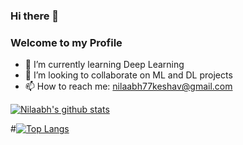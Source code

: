 ### Hi there 👋
### Welcome to my Profile
<!--
**NilaabhKeshav/NilaabhKeshav** is a ✨ _special_ ✨ repository because its `README.md` (this file) appears on your GitHub profile.

Here are some ideas to get you started:

- 🔭 I’m currently working on ...
- 🤔 I’m looking for help with ...
- 💬 Ask me about ...
- 😄 Pronouns: ...
- ⚡ Fun fact: ...
-->
- 🌱 I’m currently learning Deep Learning
- 👯 I’m looking to collaborate on ML and DL projects
- 📫 How to reach me: nilaabh77keshav@gmail.com

[![Nilaabh's github stats](https://github-readme-stats.vercel.app/api?username=NilaabhKeshav)](https://github.com/anuraghazra/github-readme-stats)

#[![Top Langs](https://github-readme-stats.vercel.app/api/top-langs/?username=NilaabhKeshav&layout=compact)](https://github.com/anuraghazra/github-readme-stats)
